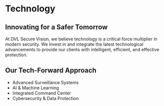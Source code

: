 # Technology

## Innovating for a Safer Tomorrow
At DVL Secure Vision, we believe technology is a critical force multiplier in modern security. We invest in and integrate the latest technological advancements to provide our clients with intelligent, efficient, and effective protection.

## Our Tech-Forward Approach
- Advanced Surveillance Systems
- AI & Machine Learning
- Integrated Command Center
- Cybersecurity & Data Protection

